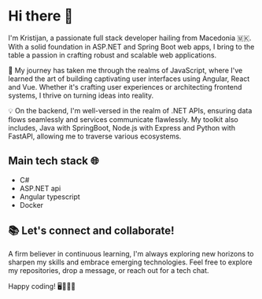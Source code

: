 # Hi there 👋
 I'm Kristijan, a passionate full stack developer hailing from Macedonia 🇲🇰. With a solid foundation in ASP.NET and Spring Boot web apps, I bring to the table a passion in crafting robust and scalable web applications.

🚀 My journey has taken me through the realms of JavaScript, where I've learned the art of building captivating user interfaces using Angular, React and Vue. Whether it's crafting user experiences or architecting frontend systems, I thrive on turning ideas into reality.

💡 On the backend, I'm well-versed in the realm of .NET APIs, ensuring data flows seamlessly and services communicate flawlessly. My toolkit also includes, Java with SpringBoot, Node.js with Express and Python with FastAPI, allowing me to traverse various ecosystems.

## Main tech stack 🌐
- C#
- ASP.NET api
- Angular typescript
- Docker

## 📚 Let's connect and collaborate!
A firm believer in continuous learning, I'm always exploring new horizons to sharpen my skills and embrace emerging technologies. Feel free to explore my repositories, drop a message, or reach out for a tech chat.

Happy coding! 🖥️👨‍💻🌟
